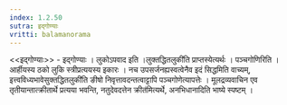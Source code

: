 ```yaml
---
index: 1.2.50
sutra: इद्गोण्याः
vritti: balamanorama
---
```


<<इद्गोण्याः>> - इद्गोण्याः । लुकोऽपवाद इति ।लुक्तद्धितलुकी॑ति प्राप्तस्येत्यर्थः । पञ्चगोणिरिति । आर्हीयस्य ठको लुकि स्त्रीप्रत्ययस्य इकारः । नच उपसर्जनह्यस्वत्वेनैव इदं सिद्धमिति वाच्यम्, इत्त्वविध्यभावेसुक्तद्धितलुकी॑ति ङीषो निवृत्तावदन्तत्वाट्टापि पञ्चगोणेत्यापत्तेः । मूलद्रव्यवाचिन एव तृतीयान्तात्क्रीतार्थे प्रत्यया भवन्ति, नतुदेवदत्तेन क्रीत॑मित्यर्थे, अनभिधानादिति भाष्ये स्पष्टम् । 